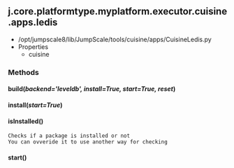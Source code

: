 <!-- toc -->
## j.core.platformtype.myplatform.executor.cuisine.apps.ledis

- /opt/jumpscale8/lib/JumpScale/tools/cuisine/apps/CuisineLedis.py
- Properties
    - cuisine

### Methods

#### build(*backend='leveldb', install=True, start=True, reset*) 

#### install(*start=True*) 

#### isInstalled() 

```
Checks if a package is installed or not
You can ovveride it to use another way for checking

```

#### start() 

